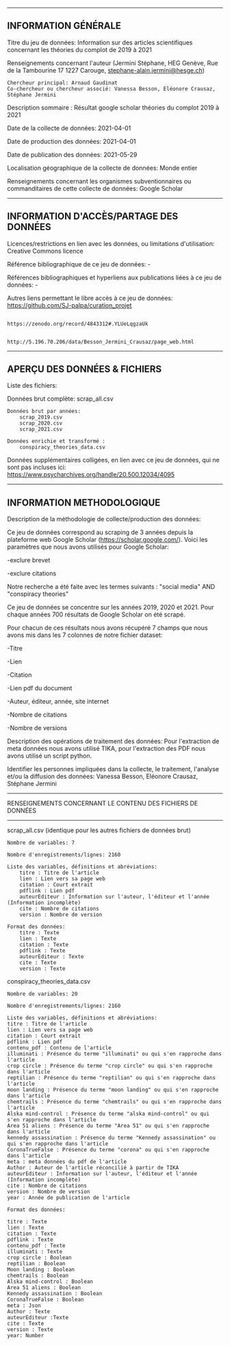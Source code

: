 --------------------
INFORMATION GÉNÉRALE
--------------------

Titre du jeu de données: Information sur des articles scientifiques concernant les théories du complot de 2019 à 2021

Renseignements concernant l'auteur (Jermini Stéphane, HEG Genève, Rue de la Tambourine 17 1227 Carouge, stephane-alain.jermini@hesge.ch)

    Chercheur principal: Arnaud Gaudinat
    Co-chercheur ou chercheur associé: Vanessa Besson, Eléonore Crausaz, Stéphane Jermini 

Description sommaire : Résultat google scholar théories du complot 2019 à 2021 

Date de la collecte de données:  2021-04-01

Date de production des données: 2021-04-01

Date de publication des données: 2021-05-29

Localisation géographique de la collecte de données: Monde entier 

Renseignements concernant les organismes subventionnaires ou commanditaires de cette collecte de données: Google Scholar


--------------------------------------------------
INFORMATION D'ACCÈS/PARTAGE DES DONNÉES
-------------------------------------------------- 

Licences/restrictions en lien avec les données, ou limitations d'utilisation: Creative Commons licence

Référence bibliographique de ce jeu de données: -

Références bibliographiques et hyperliens aux publications liées à ce jeu de données: -

Autres liens permettant le libre accès à ce jeu de données:     https://github.com/SJ-palpa/curation_projet

                                                                                                  https://zenodo.org/record/4843312#.YLUeLqgzaUk

                                                                                                  http://5.196.70.206/data/Besson_Jermini_Crausaz/page_web.html                                

-----------------------------
APERÇU DES DONNÉES & FICHIERS
-----------------------------

Liste des fichiers:

Données brut complète:
    scrap_all.csv
    
    Données brut par années:
        scrap_2019.csv
        scrap_2020.csv
        scrap_2021.csv

    Données enrichie et transformé :
        conspiracy_theories_data.csv
        
            
Données supplémentaires colligées, en lien avec ce jeu de données, qui ne sont pas incluses ici: https://www.psycharchives.org/handle/20.500.12034/4095

--------------------------
INFORMATION METHODOLOGIQUE
--------------------------

Description de la méthodologie de collecte/production des données: 

Ce jeu de données correspond au scraping de 3 années depuis la plateforme web Google Scholar (https://scholar.google.com/). Voici les paramètres que nous avons utilisés pour Google Scholar: 

-exclure brevet

-exclure citations

Notre recherche a été faite avec les termes suivants : "social media" AND "conspiracy theories"

Ce jeu de données se concentre sur les années 2019, 2020 et 2021. Pour chaque années 700 résultats de Google Scholar on été scrapé.

Pour chacun de ces résultats nous avons récupéré 7 champs que nous avons mis dans les 7 colonnes de notre fichier dataset:

-Titre

-Lien

-Citation

-Lien pdf du document

-Auteur, éditeur, année, site internet

-Nombre de citations

-Nombre de versions


Description des opérations de traitement des données: Pour l'extraction de meta données nous avons utilisé TIKA, pour l'extraction des PDF nous avons utilisé un script python.

Identifier les personnes impliquées dans la collecte, le traitement, l'analyse et/ou la diffusion des données: Vanessa Besson, Eléonore Crausaz, Stéphane Jermini


------------------------------------------------------------
RENSEIGNEMENTS CONCERNANT LE CONTENU DES FICHIERS DE DONNÉES 

------------------------------------------------------------
scrap_all.csv (identique pour les autres fichiers de données brut)

    Nombre de variables: 7

    Nombre d'enregistrements/lignes: 2160

    Liste des variables, définitions et abréviations: 
        titre : Titre de l'article
        lien : Lien vers sa page web
        citation : Court extrait
        pdflink : Lien pdf
        auteurEditeur : Information sur l'auteur, l'éditeur et l'année (Information incomplète)
        cite : Nombre de citations
        version : Nombre de version

    Format des données:
        titre : Texte
        lien : Texte
        citation : Texte
        pdflink : Texte
        auteurEditeur : Texte
        cite : Texte
        version : Texte    

conspiracy_theories_data.csv

    Nombre de variables: 20

    Nombre d'enregistrements/lignes: 2160

    Liste des variables, définitions et abréviations:
    titre : Titre de l'article
    lien : Lien vers sa page web
    citation : Court extrait
    pdflink : Lien pdf
    contenu_pdf : Contenu de l'article
    illuminati : Présence du terme "illuminati" ou qui s'en rapproche dans l'article
    crop circle : Présence du terme "crop circle" ou qui s'en rapproche dans l'article
    reptilian : Présence du terme "reptilian" ou qui s'en rapproche dans l'article
    moon landing : Présence du terme "moon landing" ou qui s'en rapproche dans l'article
    chemtrails : Présence du terme "chemtrails" ou qui s'en rapproche dans l'article
    Alska mind-control : Présence du terme "alska mind-control" ou qui s'en rapproche dans l'article
    Area 51 aliens : Présence du terme "Area 51" ou qui s'en rapproche dans l'article
    kennedy assassination : Présence du terme "Kennedy assassination" ou qui s'en rapproche dans l'article
    CoronaTrueFalse : Présence du terme "corona" ou qui s'en rapproche dans l'article
    meta : meta données du pdf de l'article
    Author : Auteur de l'article réconcilié à partir de TIKA
    auteurEditeur : Information sur l'auteur, l'éditeur et l'année (Information incomplète)
    cite : Nombre de citations
    version : Nombre de version
    year : Année de publication de l'article
   
    Format des données:

    titre : Texte
    lien : Texte
    citation : Texte
    pdflink : Texte
    contenu_pdf : Texte
    illuminati : Texte
    crop circle : Boolean
    reptilian : Boolean
    Moon landing : Boolean
    chemtrails : Boolean
    Alska mind-control : Boolean
    Area 51 aliens : Boolean
    Kennedy assassination : Boolean
    CoronaTrueFalse : Boolean
    meta : Json
    Author : Texte
    auteurEditeur :Texte
    cite : Texte
    version : Texte
    year: Number
